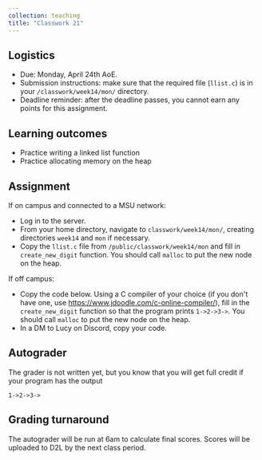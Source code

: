 ```yaml
---
collection: teaching
title: "Classwork 21"
---
```


## Logistics
* Due: Monday, April 24th AoE.
* Submission instructions: make sure that the required file (`llist.c`) is in your
	`/classwork/week14/mon/` directory.
* Deadline reminder: after the deadline passes, you cannot earn any points for
	this assignment.

## Learning outcomes
* Practice writing a linked list function
* Practice allocating memory on the heap

## Assignment

If on campus and connected to a MSU network:
* Log in to the server.
* From your home directory, navigate to `classwork/week14/mon/`, creating directories `week14`
and `mon` if necessary.
* Copy the `llist.c` file from `/public/classwork/week14/mon` and fill in
	`create_new_digit` function. You should call `malloc` to put the new node on
	the heap.

If off campus:
* Copy the code below. Using a C compiler of your choice (if you don't have
	one, use https://www.jdoodle.com/c-online-compiler/), fill in the
	`create_new_digit` function so that the program prints `1->2->3->`.
	You should call `malloc` to put the new node on
	the heap.
* In a DM to Lucy on Discord, copy your code.

## Autograder

The grader is not written yet, but you know that you will get full credit if
your program has the output
```
1->2->3->
```

## Grading turnaround

The autograder will be run at 6am to calculate final scores. Scores will be
uploaded to D2L by the next class period.
